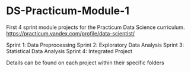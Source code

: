 # DS-Practicum-Module-1

First 4 sprint module projects for the Practicum Data Science curriculum.
https://practicum.yandex.com/profile/data-scientist/

Sprint 1: Data Preprocessing
Sprint 2: Exploratory Data Analysis
Sprint 3: Statistical Data Analysis
Sprint 4: Integrated Project

Details can be found on each project within their specific folders
